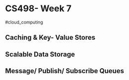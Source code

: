 # CS498- Week 7

#cloud_computing

## Caching & Key- Value Stores

## Scalable Data Storage

## Message/ Publish/ Subscribe Queues